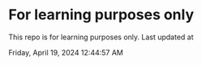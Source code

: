 # For learning purposes only
This repo is for learning purposes only.
Last updated at

Friday, April 19, 2024 12:44:57 AM

